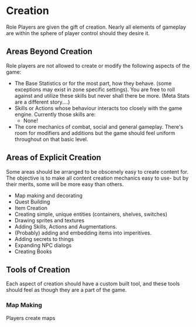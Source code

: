 # Creation

Role Players are given the gift of creation. Nearly all elements of gameplay are within the sphere of player control should they desire it. 

## Areas Beyond Creation

Role players are not allowed to create or modify the following aspects of the game:

- The Base Statistics or for the most part, how they behave. (some exceptions may exist in zone specific settings). You are free to roll against and utilize these skills but never shall there be more. (Meta Stats are a different story....)
- Skills or Actions whose behaviour interacts too closely with the game engine. Currently those skills are:
    - None!
- The core mechanics of combat, social and general gameplay. There's room for modifiers and additions but the game should feel uniform throughout on that basic level.

## Areas of Explicit Creation

Some areas should be arranged to be obscenely easy to create content for. The objective is to make all content creation mechanics easy to use- but by their merits, some will be more easy than others.

- Map making and decorating
- Quest Building
- Item Creation
- Creating simple, unique entities (containers, shelves, switches)
- Drawing sprites and textures
- Adding Skills, Actions and Augmentations.
- (Probably) adding and embedding items into imperitives.
- Adding secrets to things
- Expanding NPC dialogs
- Creating Books

## Tools of Creation

Each aspect of creation should have a custom built tool, and these tools should feel as though they are a part of the game.

### Map Making

Players create maps 